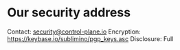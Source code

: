 # Our security address

Contact: security@control-plane.io
Encryption: https://keybase.io/sublimino/pgp_keys.asc
Disclosure: Full
